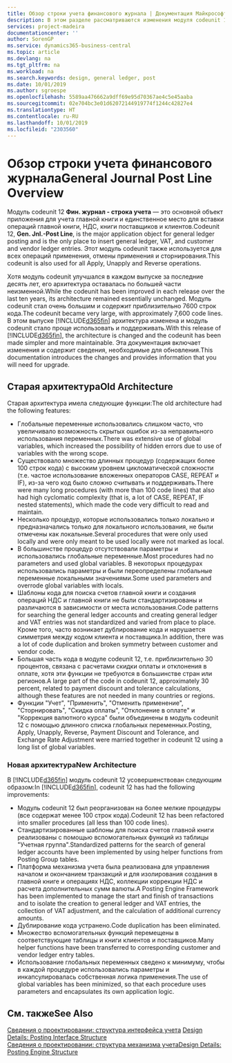 ```yaml
---
title: Обзор строки учета финансового журнала | Документация Майкрософт
description: В этом разделе рассматриваются изменения модуля codeunit 12 **Фин. журнал - строка учета** — это основной объект приложения для учета главной книги и единственное место для вставки операций главной книги, НДС, книги поставщиков и клиентов.
services: project-madeira
documentationcenter: ''
author: SorenGP
ms.service: dynamics365-business-central
ms.topic: article
ms.devlang: na
ms.tgt_pltfrm: na
ms.workload: na
ms.search.keywords: design, general ledger, post
ms.date: 10/01/2019
ms.author: sgroespe
ms.openlocfilehash: 5589aa476662a9dff69e95d70367ae4c5e45aaba
ms.sourcegitcommit: 02e704bc3e01d62072144919774f1244c42827e4
ms.translationtype: HT
ms.contentlocale: ru-RU
ms.lasthandoff: 10/01/2019
ms.locfileid: "2303560"
---
```

# <a name="general-journal-post-line-overview"></a><span data-ttu-id="77c91-103">Обзор строки учета финансового журнала</span><span class="sxs-lookup"><span data-stu-id="77c91-103">General Journal Post Line Overview</span></span>
<span data-ttu-id="77c91-104">Модуль codeunit 12 **Фин. журнал - строка учета** — это основной объект приложения для учета главной книги и единственное место для вставки операций главной книги, НДС, книги поставщиков и клиентов.</span><span class="sxs-lookup"><span data-stu-id="77c91-104">Codeunit 12, **Gen. Jnl.-Post Line**, is the major application object for general ledger posting and is the only place to insert general ledger, VAT, and customer and vendor ledger entries.</span></span> <span data-ttu-id="77c91-105">Этот модуль codeunit также используется для всех операций применения, отмены применения и сторнирования.</span><span class="sxs-lookup"><span data-stu-id="77c91-105">This codeunit is also used for all Apply, Unapply and Reverse operations.</span></span>  
  
<span data-ttu-id="77c91-106">Хотя модуль codeunit улучшался в каждом выпуске за последние десять лет, его архитектура оставалась по большей части неизменной.</span><span class="sxs-lookup"><span data-stu-id="77c91-106">While the codeunit has been improved in each release over the last ten years, its architecture remained essentially unchanged.</span></span> <span data-ttu-id="77c91-107">Модуль codeunit стал очень большим и содержит приблизительно 7600 строк кода.</span><span class="sxs-lookup"><span data-stu-id="77c91-107">The codeunit became very large, with approximately 7,600 code lines.</span></span> <span data-ttu-id="77c91-108">В этом выпуске [!INCLUDE[d365fin](includes/d365fin_md.md)] архитектура изменена и модуль codeunit стало проще использовать и поддерживать.</span><span class="sxs-lookup"><span data-stu-id="77c91-108">With this release of [!INCLUDE[d365fin](includes/d365fin_md.md)], the architecture is changed and the codeunit has been made simpler and more maintainable.</span></span> <span data-ttu-id="77c91-109">Эта документация включает изменения и содержит сведения, необходимые для обновления.</span><span class="sxs-lookup"><span data-stu-id="77c91-109">This documentation introduces the changes and provides information that you will need for upgrade.</span></span>  
  
## <a name="old-architecture"></a><span data-ttu-id="77c91-110">Старая архитектура</span><span class="sxs-lookup"><span data-stu-id="77c91-110">Old Architecture</span></span>  
<span data-ttu-id="77c91-111">Старая архитектура имела следующие функции:</span><span class="sxs-lookup"><span data-stu-id="77c91-111">The old architecture had the following features:</span></span>  
  
* <span data-ttu-id="77c91-112">Глобальные переменные использовались слишком часто, что увеличивало возможность скрытых ошибок из-за неправильного использования переменных.</span><span class="sxs-lookup"><span data-stu-id="77c91-112">There was extensive use of global variables, which increased the possibility of hidden errors due to use of variables with the wrong scope.</span></span>  
* <span data-ttu-id="77c91-113">Существовало множество длинных процедур (содержащих более 100 строк кода) с высоким уровнем цикломатической сложности (т.е. частое использование вложенных операторов CASE, REPEAT и IF), из-за чего код было сложно считывать и поддерживать.</span><span class="sxs-lookup"><span data-stu-id="77c91-113">There were many long procedures (with more than 100 code lines) that also had high cyclomatic complexity (that is, a lot of CASE, REPEAT, IF nested statements), which made the code very difficult to read and maintain.</span></span>  
* <span data-ttu-id="77c91-114">Несколько процедур, которые использовались только локально и предназначались только для локального использования, не были отмечены как локальные.</span><span class="sxs-lookup"><span data-stu-id="77c91-114">Several procedures that were only used locally and were only meant to be used locally were not marked as local.</span></span>  
* <span data-ttu-id="77c91-115">В большинстве процедур отсутствовали параметры и использовались глобальные переменные.</span><span class="sxs-lookup"><span data-stu-id="77c91-115">Most procedures had no parameters and used global variables.</span></span> <span data-ttu-id="77c91-116">В некоторых процедурах использовались параметры и были переопределены глобальные переменные локальными значениями.</span><span class="sxs-lookup"><span data-stu-id="77c91-116">Some used parameters and overrode global variables with locals.</span></span>  
* <span data-ttu-id="77c91-117">Шаблоны кода для поиска счетов главной книги и создания операций НДС и главной книги не были стандартизированы и различаются в зависимости от места использования.</span><span class="sxs-lookup"><span data-stu-id="77c91-117">Code patterns for searching the general ledger accounts and creating general ledger and VAT entries was not standardized and varied from place to place.</span></span> <span data-ttu-id="77c91-118">Кроме того, часто возникает дублирование кода и нарушается симметрия между кодом клиента и поставщика.</span><span class="sxs-lookup"><span data-stu-id="77c91-118">In addition, there was a lot of code duplication and broken symmetry between customer and vendor code.</span></span>  
* <span data-ttu-id="77c91-119">Большая часть кода в модуле codeunit 12, т.е. приблизительно 30 процентов, связана с расчетами скидки оплаты и отклонения в оплате, хотя эти функции не требуются в большинстве стран или регионов.</span><span class="sxs-lookup"><span data-stu-id="77c91-119">A large part of the code in codeunit 12, approximately 30 percent, related to payment discount and tolerance calculations, although these features are not needed in many countries or regions.</span></span>  
* <span data-ttu-id="77c91-120">Функции "Учет", "Применить", "Отменить применение", "Сторнировать", "Скидка оплаты", "Отклонение в оплате" и "Коррекция валютного курса" были объединены в модуль codeunit 12 с помощью длинного списка глобальных переменных.</span><span class="sxs-lookup"><span data-stu-id="77c91-120">Posting, Apply, Unapply, Reverse, Payment Discount and Tolerance, and Exchange Rate Adjustment were married together in codeunit 12 using a long list of global variables.</span></span>  
  
### <a name="new-architecture"></a><span data-ttu-id="77c91-121">Новая архитектура</span><span class="sxs-lookup"><span data-stu-id="77c91-121">New Architecture</span></span>  
<span data-ttu-id="77c91-122">В [!INCLUDE[d365fin](includes/d365fin_md.md)] модуль codeunit 12 усовершенствован следующим образом:</span><span class="sxs-lookup"><span data-stu-id="77c91-122">In [!INCLUDE[d365fin](includes/d365fin_md.md)], codeunit 12 has had the following improvements:</span></span>  
  
* <span data-ttu-id="77c91-123">Модуль codeunit 12 был реорганизован на более мелкие процедуры (все содержат менее 100 строк кода).</span><span class="sxs-lookup"><span data-stu-id="77c91-123">Codeunit 12 has been refactored into smaller procedures (all less than 100 code lines).</span></span>  
* <span data-ttu-id="77c91-124">Стандартизированные шаблоны для поиска счетов главной книги реализованы с помощью вспомогательных функций из таблицы "Учетная группа".</span><span class="sxs-lookup"><span data-stu-id="77c91-124">Standardized patterns for the search of general ledger accounts have been implemented by using helper functions from Posting Group tables.</span></span>  
* <span data-ttu-id="77c91-125">Платформа механизма учета была реализована для управления началом и окончанием транзакций и для изолирования создания в главной книге и операциях НДС, коллекции коррекции НДС и расчета дополнительных сумм валюты.</span><span class="sxs-lookup"><span data-stu-id="77c91-125">A Posting Engine Framework has been implemented to manage the start and finish of transactions and to isolate the creation to general ledger and VAT entries, the collection of VAT adjustment, and the calculation of additional currency amounts.</span></span>  
* <span data-ttu-id="77c91-126">Дублирование кода устранено.</span><span class="sxs-lookup"><span data-stu-id="77c91-126">Code duplication has been eliminated.</span></span>  
* <span data-ttu-id="77c91-127">Множество вспомогательных функций перемещены в соответствующие таблицы и книги клиентов и поставщиков.</span><span class="sxs-lookup"><span data-stu-id="77c91-127">Many helper functions have been transferred to corresponding customer and vendor ledger entry tables.</span></span>  
* <span data-ttu-id="77c91-128">Использование глобальных переменных сведено к минимуму, чтобы в каждой процедуре использовались параметры и инкапсулировалась собственная логика применения.</span><span class="sxs-lookup"><span data-stu-id="77c91-128">The use of global variables has been minimized, so that each procedure uses parameters and encapsulates its own application logic.</span></span>  
  
## <a name="see-also"></a><span data-ttu-id="77c91-129">См. также</span><span class="sxs-lookup"><span data-stu-id="77c91-129">See Also</span></span>  
<span data-ttu-id="77c91-130">[Сведения о проектировании: структура интерфейса учета](design-details-posting-interface-structure.md) </span><span class="sxs-lookup"><span data-stu-id="77c91-130">[Design Details: Posting Interface Structure](design-details-posting-interface-structure.md) </span></span>  
[<span data-ttu-id="77c91-131">Сведения о проектировании: структура механизма учета</span><span class="sxs-lookup"><span data-stu-id="77c91-131">Design Details: Posting Engine Structure</span></span>](design-details-posting-engine-structure.md)
